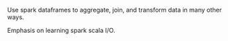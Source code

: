 Use spark dataframes to aggregate, join, and transform data in many other ways.

Emphasis on learning spark scala I/O.
